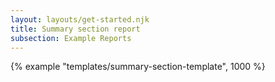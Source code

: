 ```yaml
---
layout: layouts/get-started.njk
title: Summary section report
subsection: Example Reports
---
```


{% example "templates/summary-section-template", 1000 %}
